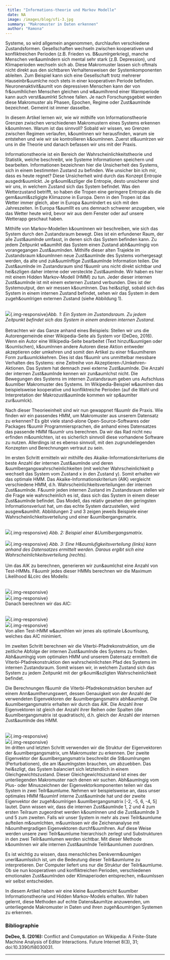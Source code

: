```yaml
---
 title: "Informations-theorie und Markov Modelle"
 date: NA
 image: /images/blog/sfi-3.jpg
 summary: "Makromuster in Daten erkennen"
 author: "Ramona"
---
```



Systeme, so wird allgemein angenommen, durchlaufen verschiedene
Zustandsformen. Gesellschaften wechseln zwischen kooperativen und
konfliktreichen Perioden (z.B. Frieden vs. B&uumlrgerkrieg), manche
Menschen ver&aumlndern sich mental sehr stark (z.B. Depression), und
Klimaperioden wechseln sich ab. Diese Makromuster lassen sich oftmals
nicht direkt aus den sichtbaren Verhaltensweisen der Systemkomponenten
ableiten. Zum Beispiel kann sich eine Gesellschaft trotz mehrerer
Hauseinbr&uumlche noch stets in einer kooperativen Periode befinden.
Neuronenaktivit&aumlt von depressiven Menschen kann der von
fr&oumlhlichen Menschen gleichen und w&aumlhrend einer Warmperiode kann
auch verst&aumlrkt Schnee fallen. Je nach Forschungsgebiet werden diese
Makromuster als Phasen, Epochen, Regime oder Zust&aumlnde bezeichnet.
Gemeint ist immer dasselbe.

In diesem Artikel lernen wir, wie wir mithilfe von Informationstheorie
Grenzen zwischen verschiedenen Makromustern eines Systems erkennen
k&oumlnnen. Warum ist das sinnvoll? Sobald wir wissen, wo Grenzen
zwischen Regimen verlaufen, k&oumlnnen wir herausfinden, warum sie
entstehen und wie wir sie kontrollieren k&oumlnnen. Zuerst st&uumlrzen
wir uns in die Theorie und danach befassen wir uns mit der Praxis.

Informationstheorie ist ein Bereich der Wahrscheinlichkeitstheorie und
Statistik, welche beschreibt, wie Systeme Informationen speichern und
bearbeiten. Informationen bezeichnen hier die Unsicherheit des Systems,
sich in einem bestimmten Zustand zu befinden. Wie unsicher bin ich mir,
dass es heute regnet? Diese Unsicherheit wird durch das Konzept Entropie
ausgedr&uumlckt. Je gr&ouml&szliger die Entropie, desto unsicherer sind
wir uns, in welchem Zustand sich das System befindet. Was den
Wetterzustand betrifft, so haben die Tropen eine geringere Entropie als
die gem&auml&szligigte Klimazone in Europa. Denn in den Tropen ist das
Wetter immer gleich, aber in Europa &aumlndert es sich mit den
Jahreszeiten. In Europa f&aumlllt es uns demnach schwerer anzugeben, wie
das Wetter heute wird, bevor wir aus dem Fenster oder auf unsere
Wetterapp geschaut haben.

Mithilfe von Markov-Modellen k&oumlnnen wir beschreiben, wie sich das
System durch den Zustandsraum bewegt. Dies ist ein erfundener Raum, der
alle Zust&aumlnde umfasst, in denen sich das System befinden kann. Zu
jedem Zeitpunkt w&aumlhlt das System einen Zustand abh&aumlngig von
vorangegangen Zust&aumlnden. Mithilfe dieser alten Trajekte im
Zustandsraum k&oumlnnen neue Zust&aumlnde des Systems vorhergesagt
werden, da alte und zuk&uumlnftige Zust&aumlnde Information teilen. Die
Zust&aumlnde im Zustandsraum sind f&uumlr uns nicht direkt sichtbar und
hei&szligen daher interne oder versteckte Zust&aumlnde. Wir haben es
hier mit einem Hidden Markov-Modell (HMM) zu tun. Jeder dieser internen
Zust&aumlnde ist mit einem externen Zustand verbunden. Dies ist der
Systemoutput, den wir messen k&oumlnnen. Das hei&szligt, sobald sich das
System in einem internen Zustand befindet, sehen wir das System in dem
zugeh&oumlrigen externen Zustand (siehe Abbildung 1).

\
![](/images/blog/1_state%20space.jpg){.img-responsive}*Abb.
1: Ein System im Zustandsraum. Zu jedem Zeitpunkt befindet sich das
System in einem anderen internen Zustand.*\
\
Betrachten wir das Ganze anhand eines Beispiels: Stellen wir uns die
Autorengemeinde einer Wikipedia-Seite als System vor (DeDeo, 2016). Wenn
ein Autor eine Wikipedia-Seite bearbeitet (Text hinzuf&uumlgen oder
l&oumlschen), k&oumlnnen andere Autoren diese Aktion entweder
akzeptieren oder umkehren und somit den Artikel zu einer fr&uumlheren
Form zur&uumlckkehren. Dies ist das f&uumlr uns unmittelbar messbare
Verhalten des Systems: eine Zeitreihe von
Akzeptieren-/Umkehren-Aktionen. Das System hat demnach zwei externe
Zust&aumlnde. Die Anzahl der internen Zust&aumlnde kennen wir
zun&aumlchst nicht. Die Bewegungen des Systems im internen Zustandsraum
geben uns Aufschluss &uumlber Makromuster des Systems. Im
Wikipedia-Beispiel w&aumlren das beispielsweise kooperative und
konfliktreiche Perioden (auf die Wahl und Interpretation der
Makrozust&aumlnde kommen wir sp&aumlter zur&uumlck).

Nach dieser Theorieeinheit sind wir nun gewappnet f&uumlr die Praxis.
Wie finden wir ein passendes HMM, um Makromuster aus unserem Datensatz
zu erkennen? Es gibt viele stand-alone Open-Source-Softwares oder
Packages f&uumlr Programmiersprachen, die anhand eines Datensatzes das
passende HMM f&uumlr uns berechnen. Da wir das Rad nicht neu erfinden
m&oumlchten, ist es sicherlich sinnvoll diese vorhandene Software zu
nutzen. Allerdings ist es ebenso sinnvoll, mit den zugrundeliegenden
Konzepten und Berechnungen vertraut zu sein.

Im ersten Schritt ermitteln wir mithilfe des
Akaike-Informationskriteriums die beste Anzahl der internen Zust&aumlnde
und deren &uumlbergangswahrscheinlichkeiten (mit welcher
Wahrscheinlichkeit p wechselt das System vom Zustand x in den Zustand
y). Somit erhalten wir das optimale HMM. Das
Akaike-Informationskriterium (AIK) vergleicht verschiedene HMM, d.h.
Wahrscheinlichkeitsverteilungen der internen Zust&aumlnde. F&uumlr jeden
internen Zustand im Zustandsraum stellen wir die Frage wie
wahrscheinlich es ist, dass sich das System in einem dieser Zust&aumlnde
befindet. Das Modell, das relativ gesehen den geringsten
Informationsverlust hat, um das echte System darzustellen, wird
ausgew&aumlhlt. Abbildungen 2 und 3 zeigen jeweils Beispiele einer
Wahrscheinlichkeitsverteilung und einer &uumlbergangsmatrix.

\
![](/images/blog/2_trannsition%20matrix.jpg){.img-responsive}
*Abb. 2: Beispiel einer &Uumlbergangsmatrix.*\
\
![](/images/blog/3_probability%20distribution.jpg){.img-responsive}
*Abb. 3: Eine H&aumlufigkeitsverteilung (links) kann anhand des
Datensatzes ermittelt werden. Daraus ergibt sich eine
Wahrscheinlichkeitsverteilung (rechts).*\
\
Um das AIK zu berechnen, generieren wir zun&aumlchst eine Anzahl von
Test-HMMs. F&uumlr jedes dieser HMMs berechnen wir die Maximum
Likelihood &Lcirc des Modells:

\
![](/images/blog/4_L_max.png){.img-responsive}\
![](/images/blog/5_explanation%20L_max.png){.img-responsive}\
Danach berechnen wir das AIC:

\
![](/images/blog/6_AIC.png){.img-responsive}\
![](/images/blog/7_explanation%20AIC.png){.img-responsive}\
Von allen Test-HMM w&aumlhlen wir jenes als optimale L&oumlsung, welches
das AIC minimiert.

Im zweiten Schritt berechnen wir die Viterbi-Pfadrekonstruktion, um die
zeitliche Abfolge der internen Zust&aumlnde des Systems zu finden.
Abh&aumlngig vom optimalen HMM und unserem Datensatz ermittelt die
Viterbi-Pfadrekonstruktion den wahrscheinlichsten Pfad des Systems im
internen Zustandsraum. Somit wissen wir, in welchem Zustand sich das
System zu jedem Zeitpunkt mit der gr&ouml&szligten Wahrscheinlichkeit
befindet.

Die Berechnungen f&uumlr die Viterbi-Pfadrekonstruktion beruhen auf
einem Ann&aumlherungswert, dessen Genauigkeit von der Anzahl der
verwendeten Eigenvektoren der &uumlbergangsmatrix abh&aumlngt. Die
&uumlbergangsmatrix erhalten wir durch das AIK. Die Anzahl ihrer
Eigenvektoren ist gleich der Anzahl ihrer Reihen oder Spalten (die
&uumlbergangsmatrix ist quadratisch), d.h. gleich der Anzahl der
internen Zust&aumlnde des HMM.

\
![](/images/blog/8_Viterbi.png){.img-responsive}\
![](/images/blog/9_explanation%20Viterbi.png){.img-responsive}\
Im dritten und letzten Schritt verwenden wir die Struktur der
Eigenvektoren der &uumlbergangsmatrix, um Makromuster zu erkennen. Der
zweite Eigenvektor der &uumlbergangsmatrix beschreibt die St&oumlrungen
(Perturbationen), die am l&aumlngsten brauchen, um abzuebben. Das
hei&szligt, das System balanciert sich letztendlich in einem
Gleichgewichtszustand. Dieser Gleichgewichtszustand ist eines der
unterliegenden Makromuster nach denen wir suchen. Abh&aumlngig vom Plus-
oder Minuszeichnen der Eigenvektorkomponenten teilen wir das System in
zwei Teilr&aumlume. Nehmen wir beispielsweise an, dass unser optimales
HMM f&uumlnf interne Zust&aumlnde hat und der zweite Eigenvektor der
zugeh&oumlrigen &uumlbergangsmatrix \[-2, -5, 6, -4, 5\] lautet. Dann
wissen wir, dass die internen Zust&aumlnde 1, 2 und 4 zum ersten
Teilraum zugeordnet werden k&oumlnnen und die Zust&aumlnde 3 und 5 zum
zweiten. Falls wir unser System in mehr als zwei Teilr&aumlume aufteilen
m&oumlchten, m&uumlssen wir die Zeichenanalyse mit h&oumlhergradigen
Eigenvektoren durchf&uumlhren. Auf diese Weise werden unsere zwei
Teilr&aumlume hierarchisch zerlegt und Substrukturen in den zwei
Teilr&aumlumen werden sichtbar. Mit dieser Methode k&oumlnnen wir alle
internen Zust&aumlnde Teilr&aumlumen zuordnen.

Es ist wichtig zu wissen, dass menschliches Denkverm&oumlgen
unerl&aumlsslich ist, um die Bedeutung dieser Teilr&aumlume zu
interpretieren. Der Computer liefert uns nur die Struktur der
Teilr&aumlume. Ob sie nun kooperativen und konfliktreichen Perioden,
verschiedenen emotionalen Zust&aumlnden oder Klimaperioden entsprechen,
m&uumlssen wir selbst entscheiden.

In diesem Artikel haben wir eine kleine &uumlbersicht &uumlber
Informationstheorie und Hidden Markov-Models erhalten. Wir haben
gelernt, diese Methoden auf echte Datens&aumltze anzuwenden, um
unterliegende Makromuster in Daten und ihren zugeh&oumlrigen Systemen zu
erkennen.

### Bibliographie

**DeDeo, S. (2016):** Conflict and Computation on Wikipedia: A
Finite-State Machine Analysis of Editor Interactions. Future Internet
8(3), 31; doi:10.3390/fi8030031.

------------------------------------------------------------------------


